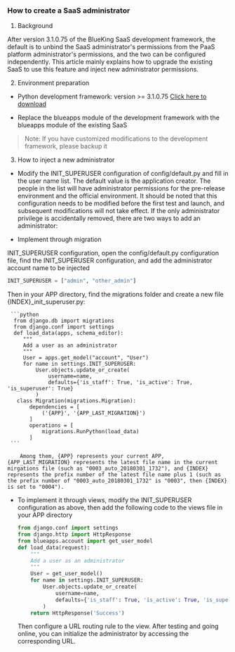 

### How to create a SaaS administrator

1. Background

After version 3.1.0.75 of the BlueKing SaaS development framework, the default is to unbind the SaaS administrator's permissions from the PaaS platform administrator's permissions, and the two can be configured independently. This article mainly explains how to upgrade the existing SaaS to use this feature and inject new administrator permissions.

2. Environment preparation

- Python development framework: version >= 3.1.0.75 [Click here to download](../../../../DevelopGuide/7.0/DevTools.md)

- Replace the blueapps module of the development framework with the blueapps module of the existing SaaS

> Note: If you have customized modifications to the development framework, please backup it

3. How to inject a new administrator

- Modify the INIT_SUPERUSER configuration of config/default.py and fill in the user name list. The default value is the application creator. The people in the list will have administrator permissions for the pre-release environment and the official environment. It should be noted that this configuration needs to be modified before the first test and launch, and subsequent modifications will not take effect.
If the only administrator privilege is accidentally removed, there are two ways to add an administrator:

- Implement through migration

INIT_SUPERUSER configuration, open the config/default.py configuration file, find the INIT_SUPERUSER configuration, and add the administrator account name to be injected

```python
INIT_SUPERUSER = ["admin", "other_admin"]
```

Then in your APP directory, find the migrations folder and create a new file {INDEX}_init_superuser.py:
   
     ```python
      from django.db import migrations
      from django.conf import settings
      def load_data(apps, schema_editor):
         """
         Add a user as an administrator
         """
         User = apps.get_model("account", "User")
         for name in settings.INIT_SUPERUSER:
             User.objects.update_or_create(
                 username=name,
                 defaults={'is_staff': True, 'is_active': True, 'is_superuser': True}
             )
       class Migration(migrations.Migration):
           dependencies = [
               ('{APP}', '{APP_LAST_MIGRATION}')
           ]
           operations = [
               migrations.RunPython(load_data)
           ]        
     ```
     
        Among them, {APP} represents your current APP, {APP_LAST_MIGRATION} represents the latest file name in the current mirgations file (such as "0003_auto_20180301_1732"), and {INDEX} represents the prefix number of the latest file name plus 1 (such as the prefix number of "0003_auto_20180301_1732" is "0003", then {INDEX} is set to "0004").
     
     
     
   -  To implement it through views, modify the INIT_SUPERUSER configuration as above, then add the following code to the views file in your APP directory
   
        ```python
        from django.conf import settings
        from django.http import HttpResponse
        from blueapps.account import get_user_model
        def load_data(request):
            """
            Add a user as an administrator
            """
            User = get_user_model()
            for name in settings.INIT_SUPERUSER:
                User.objects.update_or_create(
                    username=name,
                    defaults={'is_staff': True, 'is_active': True, 'is_superuser': True}
                )
            return HttpResponse('Success')
        ```

  		Then configure a URL routing rule to the view. After testing and going online, you can initialize the administrator by accessing the corresponding URL.
